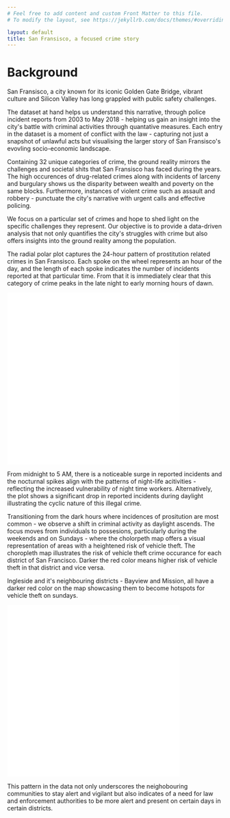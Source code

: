 ```yaml
---
# Feel free to add content and custom Front Matter to this file.
# To modify the layout, see https://jekyllrb.com/docs/themes/#overriding-theme-defaults

layout: default
title: San Fransisco, a focused crime story
---
```


# Background

San Fransisco, a city known for its iconic Golden Gate Bridge, vibrant culture and Silicon Valley has long grappled with public safety challenges.

The dataset at hand helps us understand this narrative, through police incident reports from 2003 to May 2018 - helping us gain an insight into the city's battle with criminal activities through quantative measures. Each entry in the dataset is a moment of conflict with the law - capturing not just a snapshot of unlawful acts but visualising the larger story of San Fransisco's evovling socio-economic landscape.

Containing 32 unique categories of crime, the ground reality mirrors the challenges and societal shits that San Fransisco has faced during the years. The high occurences of drug-related crimes along with incidents of larceny and burgulary shows us the disparity between wealth and poverty on the same blocks. Furthermore, instances of violent crime such as assault and robbery - punctuate the city's narrative with urgent calls and effective policing.

We focus on a particular set of crimes and hope to shed light on the specific challenges they represent. Our objective is to provide a data-driven analysis that not only quantifies the city's struggles with crime but also offers insights into the ground reality among the population.

The radial polar plot captures the 24-hour pattern of prostitution related crimes in San Fransisco. Each spoke on the wheel represents an hour of the day, and the length of each spoke indicates the number of incidents reported at that particular time. From that it is immediately clear that this category of crime peaks in the late night to early morning hours of dawn.

<iframe src='sf-polar-plot.html' style="border-width: 0px" width="80%" height="400px"></iframe>

From midnight to 5 AM, there is a noticeable surge in reported incidents and the nocturnal spikes align with the patterns of night-life acitivities - reflecting the increased vulnerability of night time workers. Alternatively, the plot shows a significant drop in reported incidents during daylight illustrating the cyclic nature of this illegal crime.

Transitioning from the dark hours where incidences of prositution are most common - we observe a shift in criminal activity as daylight ascends. The focus moves from individuals to possesions, particularly during the weekends and on Sundays - where the cholorpeth map offers a visual representation of areas with a heightened risk of vehicle theft. The choropleth map illustrates the risk of vehicle theft crime occurance for each district of San Francisco. Darker the red color means higher risk of vehicle theft in that district and vice versa.

Ingleside and it's neighbouring districts - Bayview and Mission, all have a darker red color on the map showcasing them to become hotspots for vehicle theft on sundays.

<iframe src='sf-vehicle-theft-sundays.html' style="border-width: 0px" width="80%" height="400px"></iframe>

This pattern in the data not only underscores the neighobouring communities to stay alert and vigilant but also indicates of a need for law and enforcement authorities to be more alert and present on certain days in certain districts.
